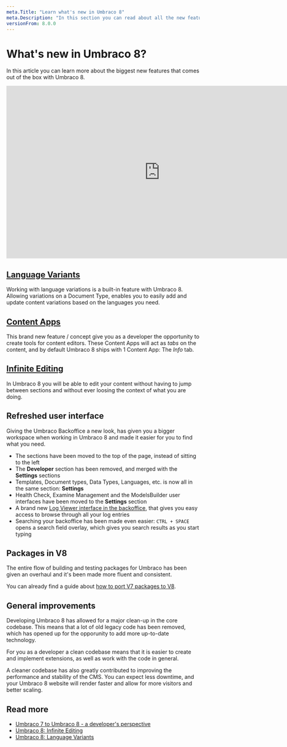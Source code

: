```yaml
---
meta.Title: "Learn what's new in Umbraco 8"
meta.Description: "In this section you can read about all the new features and changes in Umbraco 8."
versionFrom: 8.0.0
---
```


# What's new in Umbraco 8?

In this article you can learn more about the biggest new features that comes out of the box with Umbraco 8.

<iframe width="800" height="450" src="https://www.youtube.com/embed/g5qwzmxiWJU?rel=0" frameborder="0" allow="autoplay; encrypted-media" allowfullscreen></iframe>

## [Language Variants](../Getting-Started/Backoffice/Variants)

Working with language variations is a built-in feature with Umbraco 8. Allowing variations on a Document Type, enables you to easily add and update content variations based on the languages you need.

## [Content Apps](../Extending/Content-Apps/index-v8.md)

This brand new feature / concept give you as a developer the opportunity to create tools for content editors. These Content Apps will act as *tabs* on the content, and by default Umbraco 8 ships with 1 Content App: The *Info* tab.

## [Infinite Editing](Backoffice/Infinite-editing)

In Umbraco 8 you will be able to edit your content without having to jump between sections and without ever loosing the context of what you are doing.

## Refreshed user interface

Giving the Umbraco Backoffice a new look, has given you a bigger workspace when working in Umbraco 8 and made it easier for you to find what you need.

- The sections have been moved to the top of the page, instead of sitting to the left
- The **Developer** section has been removed, and merged with the **Settings** sections
- Templates, Document types, Data Types, Languages, etc. is now all in the same section: **Settings**
- Health Check, Examine Management and the ModelsBuilder user interfaces have been moved to the **Settings** section
- A brand new [Log Viewer interface in the backoffice](Backoffice/LogViewer), that gives you easy access to browse through all your log entries
- Searching your backoffice has been made even easier: `CTRL + SPACE` opens a search field overlay, which gives you search results as you start typing

## Packages in V8

The entire flow of building and testing packages for Umbraco has been given an overhaul and it's been made more fluent and consistent. 

You can already find a guide about [how to port V7 packages to V8](../Tutorials/Porting-Packages-V8).

## General improvements

Developing Umbraco 8 has allowed for a major clean-up in the core codebase. This means that a lot of old legacy code has been removed, which has opened up for the opporunity to add more up-to-date technology.

For you as a developer a clean codebase means that it is easier to create and implement extensions, as well as work with the code in general.

A cleaner codebase has also greatly contributed to improving the performance and stability of the CMS. You can expect less downtime, and your Umbraco 8 website will render faster and allow for more visitors and better scaling.

## Read more

- [Umbraco 7 to Umbraco 8 - a developer's perspective](https://umbraco.com/blog/umbraco-7-to-umbraco-8-a-developer-s-perspective/)
- [Umbraco 8: Infinite Editing](https://umbraco.com/blog/umbraco-8-infinite-editing/)
- [Umbraco 8: Language Variants](https://umbraco.com/blog/umbraco-8-language-variants/)
